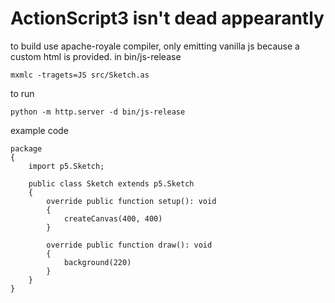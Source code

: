 # ActionScript3 isn't dead appearantly

to build use apache-royale compiler, only emitting vanilla js because a custom html is provided. in bin/js-release
```
mxmlc -tragets=JS src/Sketch.as
```

to run
```
python -m http.server -d bin/js-release
```

example code
```
package
{
	import p5.Sketch;

	public class Sketch extends p5.Sketch
	{
		override public function setup(): void
		{
			createCanvas(400, 400)
		}

		override public function draw(): void
		{
			background(220)
		}
	}
}
```
